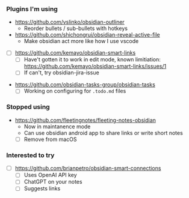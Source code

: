 ### Plugins I'm using
- https://github.com/vslinko/obsidian-outliner
	- Reorder bullets / sub-bullets with hotkeys
- https://github.com/shichongrui/obsidian-reveal-active-file
	- Make obsidian act more like how I use vscode
- [ ] https://github.com/kemayo/obsidian-smart-links
	- [ ] Have't gotten it to work in edit mode, known limitiation: https://github.com/kemayo/obsidian-smart-links/issues/1
	- [ ] If can't, try obsidian-jira-issue
- https://github.com/obsidian-tasks-group/obsidian-tasks
  - [ ] Working on configuring for `.todo.md` files

### Stopped using
- https://github.com/fleetingnotes/fleeting-notes-obsidian
	- Now in maintanence mode
	- Can use obsidian android app to share links or write short notes
	- [ ] Remove from macOS

### Interested to try
- [ ] https://github.com/brianpetro/obsidian-smart-connections
	- [ ] Uses OpenAI API key
	- [ ] ChatGPT on your notes
	- [ ] Suggests links
